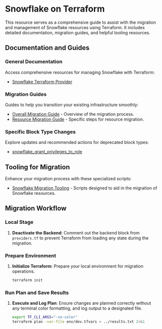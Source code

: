 # Snowflake on Terraform

This resource serves as a comprehensive guide to assist with the migration and management of Snowflake resources using Terraform. It includes detailed documentation, migration guides, and helpful tooling resources.

## Documentation and Guides

### General Documentation
Access comprehensive resources for managing Snowflake with Terraform:
- [Snowflake Terraform Provider](https://registry.terraform.io/providers/Snowflake-Labs/snowflake/latest/docs)

### Migration Guides
Guides to help you transition your existing infrastructure smoothly:
- [Overall Migration Guide](https://github.com/Snowflake-Labs/terraform-provider-snowflake/blob/main/MIGRATION_GUIDE.md) - Overview of the migration process.
- [Resource Migration Guide](https://github.com/Snowflake-Labs/terraform-provider-snowflake/blob/main/docs/technical-documentation/resource_migration.md) - Specific steps for resource migration.

### Specific Block Type Changes
Explore updates and recommended actions for deprecated block types:
- [snowflake_grant_privileges_to_role](snowflake_grant_privileges_to_role.md)

## Tooling for Migration

Enhance your migration process with these specialized scripts:
- [Snowflake Migration Tooling](../helper_scripts/Copy_and_Comment/README.md) - Scripts designed to aid in the migration of Snowflake resources.

## Migration Workflow

### Local Stage
1. **Deactivate the Backend**: Comment out the backend block from `providers.tf` to prevent Terraform from loading any state during the migration.

### Prepare Environment
1. **Initialize Terraform**: Prepare your local environment for migration operations.
    ```bash
    terraform init
    ```

### Run Plan and Save Results
1. **Execute and Log Plan**: Ensure changes are planned correctly without any terminal color formatting, and log output to a designated file.
    ```bash
    export TF_CLI_ARGS="-no-color"
    terraform plan -var-file env/dev.tfvars > ../results.txt 2>&1
    ```
